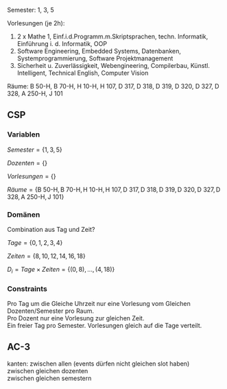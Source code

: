 Semester: 1, 3, 5  
  
Vorlesungen (je 2h): 
1. 2 x Mathe 1, Einf.i.d.Programm.m.Skriptsprachen, techn. Informatik, Einführung i. d. Informatik, OOP
2. Software Engineering, Embedded Systems, Datenbanken, Systemprogrammierung, Software Projektmanagement 
3. Sicherheit u. Zuverlässigkeit, Webengineering, Compilerbau, Künstl. Intelligent, Technical English, Computer Vision  
  
Räume: B 50-H, B 70-H, H 10-H, H 107, D 317, D 318, D 319, D 320, D 327, D 328, A 250-H, J 101  

## CSP
### Variablen
$Semester = \{1, 3, 5\}$

$Dozenten = \{\}$ 

$Vorlesungen = \{\}$

$Räume = \{\text{B 50-H}, \text{B 70-H}, \text{H 10-H}, \text{H 107}, \text{D 317}, \text{D 318}, \text{D 319}, \text{D 320}, \text{D 327}, \text{D 328}, \text{A 250-H}, \text{J 101} \}$ 
### Domänen
Combination aus Tag und Zeit?  

$Tage = \{0, 1, 2, 3, 4\}$ 

$Zeiten = \{8, 10, 12, 14, 16, 18\}$ 

$D_i = Tage \times Zeiten = \{(0, 8), ..., (4, 18)\}$
### Constraints
Pro Tag um die Gleiche Uhrzeit nur eine Vorlesung vom Gleichen Dozenten/Semester pro Raum.   
Pro Dozent nur eine Vorlesung zur gleichen Zeit.  
Ein freier Tag pro Semester.
Vorlesungen gleich auf die Tage verteilt.


## AC-3
kanten:
zwischen allen (events dürfen nicht gleichen slot haben)  
zwischen gleichen dozenten  
zwischen gleichen semestern  